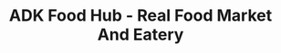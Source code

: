 ---
title: "ADK Food Hub - Real Food Market And Eatery"
url: /tupper-lake/adk-food-hub-real-food-market-and-eatery/
shop: greengrocer
---